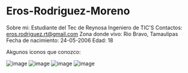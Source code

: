 # Eros-Rodriguez-Moreno
Sobre mi:
Estudiante del Tec de Reynosa
Ingeniero de TIC'S
Contactos: eros.rodriguez.rt@gmail.com
Zona donde vivo: Rio Bravo, Tamaulipas
Fecha de nacimiento: 24-05-2006
Edad: 18

Akgunos iconos que conozco:


![image](https://github.com/user-attachments/assets/e2578a6c-5f01-475a-8557-01db86fc7b38)
![image](https://github.com/user-attachments/assets/63cbfadf-59be-4d6e-af3c-7d1e111f1c25)
![image](https://github.com/user-attachments/assets/0af659fe-008e-4cc0-bef1-186f4e6d4fb9)
![image](https://github.com/user-attachments/assets/a6f40d9e-5c4a-4958-b91a-64465d7eef42)
